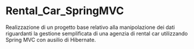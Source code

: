 # Rental_Car_SpringMVC
Realizzazione di un progetto base relativo alla manipolazione dei dati riguardanti la gestione semplificata di una agenzia di rental car utilizzando Spring MVC con ausilio di Hibernate.
